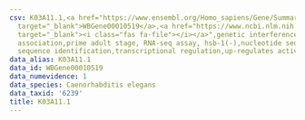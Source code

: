```yaml
---
csv: K03A11.1,<a href="https://www.ensembl.org/Homo_sapiens/Gene/Summary?db=core;g=WBGene00010519"
  target="_blank">WBGene00010519</a>,<a href="https://www.ncbi.nlm.nih.gov/pubmed/30894454"
  target="_blank"><i class="fas fa-file"></i></a>",genetic interference,functional
  association,prime adult stage, RNA-seq assay, hsb-1(-),nucleotide sequence identification,nucleotide
  sequence identification,transcriptional regulation,up-regulates activity
data_alias: K03A11.1
data_id: WBGene00010519
data_numevidence: 1
data_species: Caenorhabditis elegans
data_taxid: '6239'
title: K03A11.1
---
```

